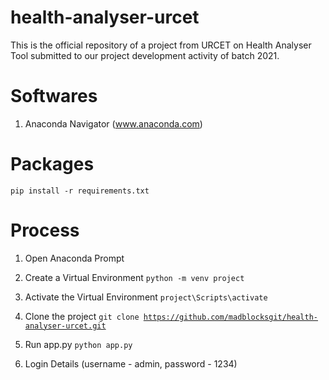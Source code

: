 # health-analyser-urcet
This is the official repository of a project from URCET on Health Analyser Tool submitted to our project development activity of batch 2021.

# Softwares
1. Anaconda Navigator (www.anaconda.com)

# Packages 
<code>pip install -r requirements.txt</code>

# Process

1. Open Anaconda Prompt

2. Create a Virtual Environment 
<code>python -m venv project </code>

3. Activate the Virtual Environment
<code>project\Scripts\activate</code>

4. Clone the project
<code>git clone https://github.com/madblocksgit/health-analyser-urcet.git</code>

5. Run app.py
<code>python app.py</code>

6. Login Details (username - admin, password - 1234)
